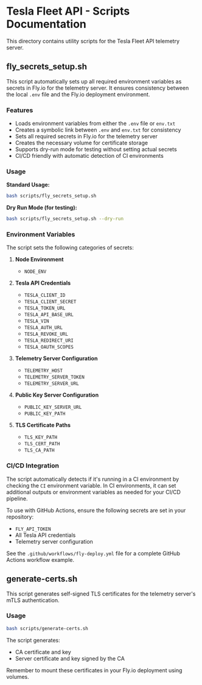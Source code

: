 # Tesla Fleet API - Scripts Documentation

This directory contains utility scripts for the Tesla Fleet API telemetry server.

## fly_secrets_setup.sh

This script automatically sets up all required environment variables as secrets in Fly.io for the telemetry server. It ensures consistency between the local `.env` file and the Fly.io deployment environment.

### Features

- Loads environment variables from either the `.env` file or `env.txt`
- Creates a symbolic link between `.env` and `env.txt` for consistency
- Sets all required secrets in Fly.io for the telemetry server
- Creates the necessary volume for certificate storage
- Supports dry-run mode for testing without setting actual secrets
- CI/CD friendly with automatic detection of CI environments

### Usage

**Standard Usage:**
```bash
bash scripts/fly_secrets_setup.sh
```

**Dry Run Mode (for testing):**
```bash
bash scripts/fly_secrets_setup.sh --dry-run
```

### Environment Variables

The script sets the following categories of secrets:

1. **Node Environment**
   - `NODE_ENV`

2. **Tesla API Credentials**
   - `TESLA_CLIENT_ID`
   - `TESLA_CLIENT_SECRET`
   - `TESLA_TOKEN_URL`
   - `TESLA_API_BASE_URL`
   - `TESLA_VIN`
   - `TESLA_AUTH_URL`
   - `TESLA_REVOKE_URL`
   - `TESLA_REDIRECT_URI`
   - `TESLA_OAUTH_SCOPES`

3. **Telemetry Server Configuration**
   - `TELEMETRY_HOST`
   - `TELEMETRY_SERVER_TOKEN`
   - `TELEMETRY_SERVER_URL`

4. **Public Key Server Configuration**
   - `PUBLIC_KEY_SERVER_URL`
   - `PUBLIC_KEY_PATH`

5. **TLS Certificate Paths**
   - `TLS_KEY_PATH`
   - `TLS_CERT_PATH`
   - `TLS_CA_PATH`

### CI/CD Integration

The script automatically detects if it's running in a CI environment by checking the `CI` environment variable. In CI environments, it can set additional outputs or environment variables as needed for your CI/CD pipeline.

To use with GitHub Actions, ensure the following secrets are set in your repository:
- `FLY_API_TOKEN`
- All Tesla API credentials
- Telemetry server configuration

See the `.github/workflows/fly-deploy.yml` file for a complete GitHub Actions workflow example.

## generate-certs.sh

This script generates self-signed TLS certificates for the telemetry server's mTLS authentication.

### Usage

```bash
bash scripts/generate-certs.sh
```

The script generates:
- CA certificate and key
- Server certificate and key signed by the CA

Remember to mount these certificates in your Fly.io deployment using volumes. 